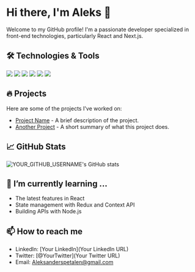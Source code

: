 # Hi there, I'm Aleks 👋

Welcome to my GitHub profile! I'm a passionate developer specialized in front-end technologies, particularly React and Next.js.

## 🛠 Technologies & Tools

![](https://img.shields.io/badge/Code-React-61DAFB?style=for-the-badge&logo=react&logoColor=white)
![](https://img.shields.io/badge/Code-Next.js-000000?style=for-the-badge&logo=next.js&logoColor=white)
![](https://img.shields.io/badge/Code-TypeScript-3178C6?style=for-the-badge&logo=typescript&logoColor=white)
![](https://img.shields.io/badge/Code-JavaScript-F7DF1E?style=for-the-badge&logo=javascript&logoColor=black)
![](https://img.shields.io/badge/Style-CSS3-1572B6?style=for-the-badge&logo=css3&logoColor=white)
![](https://img.shields.io/badge/Markup-HTML5-E34F26?style=for-the-badge&logo=html5&logoColor=white)

## 🔥 Projects

Here are some of the projects I've worked on:

- [Project Name](GitHub-Project-Link) - A brief description of the project.
- [Another Project](GitHub-Project-Link) - A short summary of what this project does.

## 📈 GitHub Stats

![YOUR_GITHUB_USERNAME's GitHub stats](https://github-readme-stats.vercel.app/api?username=spettenn&show_icons=true&theme=radical)

## 🌱 I’m currently learning ...

- The latest features in React
- State management with Redux and Context API
- Building APIs with Node.js

## 📫 How to reach me

- LinkedIn: [Your LinkedIn](Your LinkedIn URL)
- Twitter: [@YourTwitter](Your Twitter URL)
- Email: Aleksanderspetalen@gmail.com

